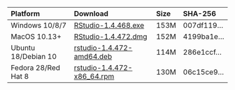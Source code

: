 
| Platform            | Download                                                                                                                                                              | Size | SHA-256                                                                                                              |
| :------------------ | :-------------------------------------------------------------------------------------------------------------------------------------------------------------------- | :--- | :------------------------------------------------------------------------------------------------------------------- |
| Windows 10/8/7      | <a href="https://s3.amazonaws.com/rstudio-ide-build/desktop/windows/RStudio-1.4.468.exe"><i class="fa fa-download"></i> RStudio-1.4.468.exe</a>                       | 153M | <span class="sha256" data-sha256="007df1192d78cc68e2fe35379539df37ed2cb3eaf7542366fe2e36afbc8b2823">007df119…</span> |
| MacOS 10.13+        | <a href="https://s3.amazonaws.com/rstudio-ide-build/desktop/macos/RStudio-1.4.472.dmg"><i class="fa fa-download"></i> RStudio-1.4.472.dmg</a>                         | 152M | <span class="sha256" data-sha256="4199ba1eb02ed804bbf17153aa5cf5efeefdb010d34717befb0d5331d905193e">4199ba1e…</span> |
| Ubuntu 18/Debian 10 | <a href="https://s3.amazonaws.com/rstudio-ide-build/desktop/bionic/amd64/rstudio-1.4.472-amd64.deb"><i class="fa fa-download"></i> rstudio-1.4.472-amd64.deb</a>      | 114M | <span class="sha256" data-sha256="286e1ccf97990f4dc5a70e775dc8345d0e241abf2da69b21f9b2aa656d87f664">286e1ccf…</span> |
| Fedora 28/Red Hat 8 | <a href="https://s3.amazonaws.com/rstudio-ide-build/desktop/centos8/x86_64/rstudio-1.4.472-x86_64.rpm"><i class="fa fa-download"></i> rstudio-1.4.472-x86\_64.rpm</a> | 130M | <span class="sha256" data-sha256="06c15ce9590c80afa4d5e9d35ada279f3643582eb86d93e5e2f1a4b712d1d21e">06c15ce9…</span> |
